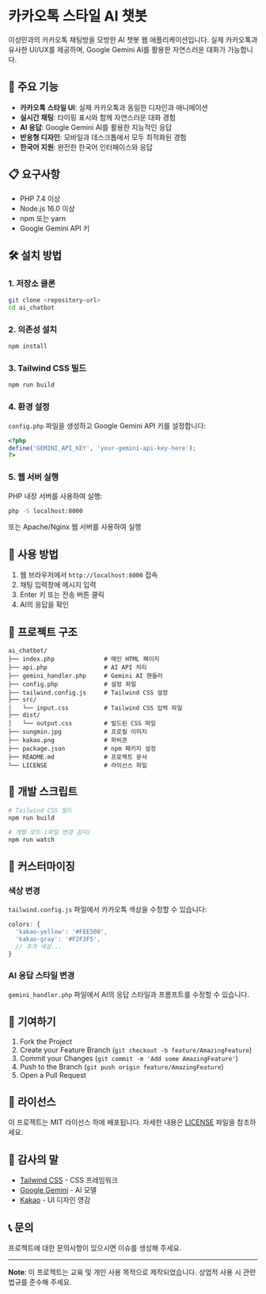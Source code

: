 # 카카오톡 스타일 AI 챗봇

이성민과의 카카오톡 채팅방을 모방한 AI 챗봇 웹 애플리케이션입니다. 실제 카카오톡과 유사한 UI/UX를 제공하며, Google Gemini AI를 활용한 자연스러운 대화가 가능합니다.

## 🚀 주요 기능

- **카카오톡 스타일 UI**: 실제 카카오톡과 동일한 디자인과 애니메이션
- **실시간 채팅**: 타이핑 표시와 함께 자연스러운 대화 경험
- **AI 응답**: Google Gemini AI를 활용한 지능적인 응답
- **반응형 디자인**: 모바일과 데스크톱에서 모두 최적화된 경험
- **한국어 지원**: 완전한 한국어 인터페이스와 응답

## 📋 요구사항

- PHP 7.4 이상
- Node.js 16.0 이상
- npm 또는 yarn
- Google Gemini API 키

## 🛠️ 설치 방법

### 1. 저장소 클론
```bash
git clone <repository-url>
cd ai_chatbot
```

### 2. 의존성 설치
```bash
npm install
```

### 3. Tailwind CSS 빌드
```bash
npm run build
```

### 4. 환경 설정
`config.php` 파일을 생성하고 Google Gemini API 키를 설정합니다:

```php
<?php
define('GEMINI_API_KEY', 'your-gemini-api-key-here');
?>
```

### 5. 웹 서버 실행
PHP 내장 서버를 사용하여 실행:
```bash
php -S localhost:8000
```

또는 Apache/Nginx 웹 서버를 사용하여 실행

## 🎯 사용 방법

1. 웹 브라우저에서 `http://localhost:8000` 접속
2. 채팅 입력창에 메시지 입력
3. Enter 키 또는 전송 버튼 클릭
4. AI의 응답을 확인

## 📁 프로젝트 구조

```
ai_chatbot/
├── index.php              # 메인 HTML 페이지
├── api.php                # AI API 처리
├── gemini_handler.php     # Gemini AI 핸들러
├── config.php             # 설정 파일
├── tailwind.config.js     # Tailwind CSS 설정
├── src/
│   └── input.css          # Tailwind CSS 입력 파일
├── dist/
│   └── output.css         # 빌드된 CSS 파일
├── sungmin.jpg            # 프로필 이미지
├── kakao.png              # 파비콘
├── package.json           # npm 패키지 설정
├── README.md              # 프로젝트 문서
└── LICENSE                # 라이선스 파일
```

## 🔧 개발 스크립트

```bash
# Tailwind CSS 빌드
npm run build

# 개발 모드 (파일 변경 감지)
npm run watch
```

## 🎨 커스터마이징

### 색상 변경
`tailwind.config.js` 파일에서 카카오톡 색상을 수정할 수 있습니다:

```javascript
colors: {
  'kakao-yellow': '#FEE500',
  'kakao-gray': '#F2F3F5',
  // 추가 색상...
}
```

### AI 응답 스타일 변경
`gemini_handler.php` 파일에서 AI의 응답 스타일과 프롬프트를 수정할 수 있습니다.

## 🤝 기여하기

1. Fork the Project
2. Create your Feature Branch (`git checkout -b feature/AmazingFeature`)
3. Commit your Changes (`git commit -m 'Add some AmazingFeature'`)
4. Push to the Branch (`git push origin feature/AmazingFeature`)
5. Open a Pull Request

## 📄 라이선스

이 프로젝트는 MIT 라이선스 하에 배포됩니다. 자세한 내용은 [LICENSE](LICENSE) 파일을 참조하세요.

## 🙏 감사의 말

- [Tailwind CSS](https://tailwindcss.com/) - CSS 프레임워크
- [Google Gemini](https://ai.google.dev/) - AI 모델
- [Kakao](https://www.kakao.com/) - UI 디자인 영감

## 📞 문의

프로젝트에 대한 문의사항이 있으시면 이슈를 생성해 주세요.

---

**Note**: 이 프로젝트는 교육 및 개인 사용 목적으로 제작되었습니다. 상업적 사용 시 관련 법규를 준수해 주세요.
